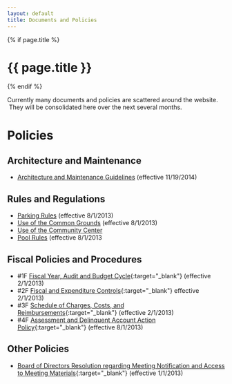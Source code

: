 ```yaml
---
layout: default
title: Documents and Policies
---
```

{% if page.title %}
# {{ page.title }}
{% endif %}


Currently many documents and policies are scattered around the website.  They will be consolidated here over the next several months.


# Policies

## Architecture and Maintenance
													
- [Architecture and Maintenance Guidelines](https://onedrive.live.com/redir?resid=529E6218CA92DA58!4991&amp;authkey=!AAtWnpUG9UTz8Ok&amp;ithint=file%2cpdf) (effective 11/19/2014)

## Rules and Regulations

- [Parking Rules](https://onedrive.live.com/redir?resid=529E6218CA92DA58%211549")  (effective 8/1/2013)
- [Use of the Common Grounds](https://onedrive.live.com/redir?resid=529E6218CA92DA58%211546) (effective 8/1/2013)
- [Use of the Community Center](https://onedrive.live.com/redir?resid=529E6218CA92DA58%211556)
- [Pool Rules](https://onedrive.live.com/redir?resid=529E6218CA92DA58%211547) (effective 8/1/2013

## Fiscal Policies and Procedures
														
- \#1F [Fiscal Year, Audit and Budget Cycle](https://onedrive.live.com/redir?resid=529E6218CA92DA58%212815){:target="_blank"} (effective 2/1/2013)
- \#2F [Fiscal and Expenditure Controls](https://onedrive.live.com/redir?resid=529E6218CA92DA58%212812){:target="_blank"} effective 2/1/2013)
- \#3F [Schedule of Charges, Costs, and Reimbursements](https://onedrive.live.com/redir?resid=529E6218CA92DA58%212814){:target="_blank"} (effective 2/1/2013)
- \#4F [Assessment and Delinquent Account Action Policy](https://skydrive.live.com/redir?resid=529E6218CA92DA58%211552){:target="_blank"} (effective 8/1/2013)
			
## Other Policies

- [Board of Directors Resolution regarding Meeting Notification and Access to Meeting Materials](https://skydrive.live.com/redir?resid=529E6218CA92DA58%211558){:target="_blank"} (effective 1/1/2013)
												
